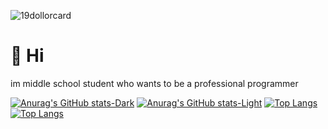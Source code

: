 ![19dollorcard](https://user-images.githubusercontent.com/89384053/180165781-b5c207e8-3f02-4889-b01e-8a79d3d933a4.png)

# 👋 Hi
im middle school student who wants to be a professional programmer

[![Anurag's GitHub stats-Dark](https://github-readme-stats.vercel.app/api?username=sujeb2&show_icons=true&theme=dark#gh-dark-mode-only)](https://github.com/anuraghazra/github-readme-stats#gh-dark-mode-only)
[![Anurag's GitHub stats-Light](https://github-readme-stats.vercel.app/api?username=sujeb2&show_icons=true&theme=default#gh-light-mode-only)](https://github.com/anuraghazra/github-readme-stats#gh-light-mode-only)
[![Top Langs](https://github-readme-stats.vercel.app/api/top-langs/?username=sujeb2&layout=compact)](https://github.com/anuraghazra/github-readme-stats#gh-light-mode-only)
[![Top Langs](https://github-readme-stats.vercel.app/api/top-langs/?username=sujeb2&layout=compact)](https://github.com/anuraghazra/github-readme-stats#gh-dark-mode-only)
